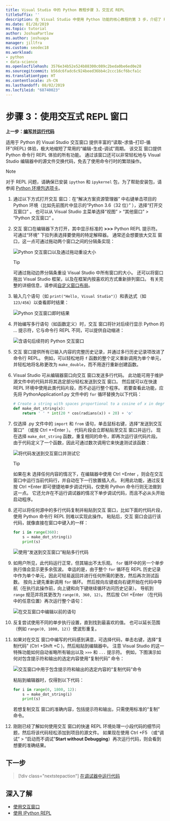 ```yaml
---
title: Visual Studio 中的 Python 教程步骤 3，交互式 REPL
titleSuffix: ''
description: 在 Visual Studio 中使用 Python 功能的核心教程的第 3 步，介绍了 Python 交互式 REPL 窗口。
ms.date: 01/28/2019
ms.topic: tutorial
author: JoshuaPartlow
ms.author: joshuapa
manager: jillfra
ms.custom: seodec18
ms.workload:
- python
- data-science
ms.openlocfilehash: 3576e34b52e524b88300c089c2beda0be6ed0e28
ms.sourcegitcommit: b56dc6fadc6c924beed36bb4c2ccc16cf6bcfa1c
ms.translationtype: HT
ms.contentlocale: zh-CN
ms.lasthandoff: 08/02/2019
ms.locfileid: "68740023"
---
```

# <a name="step-3-use-the-interactive-repl-window"></a>步骤 3：使用交互式 REPL 窗口

**上一步：[编写并运行代码](tutorial-working-with-python-in-visual-studio-step-02-writing-code.md)**

适用于 Python 的 Visual Studio 交互窗口  提供丰富的“读取–求值–打印-循环”(REPL) 体验，极大地缩短了常用的“编辑-生成-调试”周期。 该交互  窗口提供 Python 命令行 REPL 体验的所有功能。 通过该窗口还可以非常轻松地与 Visual Studio 编辑器中的源文件交换代码，免去了使用命令行时的繁琐操作。

> [!NOTE]
> 对于 REPL 问题，请确保已安装 `ipython` 和 `ipykernel` 包，为了帮助安装包，请参阅 [Python 环境包选项卡](https://docs.microsoft.com/en-us/visualstudio/python/python-environments-window-tab-reference#packages-tab)。

1. 通过以下方式打开交互  窗口：在“解决方案资源管理器”  中右键单击项目的 Python 环境（比如先前图片中显示的“Python 3.6（32 位）”  ），选择“打开交互窗口”  。 也可以从 Visual Studio 主菜单选择“视图”   > “其他窗口”   > “Python 交互窗口”  。

1. 交互  窗口在编辑器下方打开，其中显示标准的 **>>>** Python REPL 提示符。 可通过“环境”  下拉列表选择要使用的特定解释器。 通常还会想要放大交互  窗口，这一点可通过拖动两个窗口之间的分隔条实现：

    ![Python 交互窗口以及通过拖动重设大小](media/vs-getting-started-python-11-interactive1b.png)

    > [!Tip]
    > 可通过拖动边界分隔条重设 Visual Studio 中所有窗口的大小。 还可以将窗口拖出 Visual Studio 框架，以及在框架内按喜欢的方式重新排列窗口。 有关完整的详细信息，请参阅[自定义窗口布局](../ide/customizing-window-layouts-in-visual-studio.md)。

1. 输入几个语句（如 `print("Hello, Visual Studio")`）和表达式（如 `123/456`）以查看即时结果：

    ![Python 交互窗口即时结果](media/vs-getting-started-python-12-interactive2.png)

1. 开始编写多行语句（如函数定义）时，交互  窗口将针对后续行显示 Python 的 ...  提示符，它与命令行 REPL 不同，可以提供自动缩进：

    ![含语句后续符的 Python 交互窗口](media/vs-getting-started-python-13-interactive3.png)

1. 交互  窗口提供所有已输入内容的完整历史记录，并通过多行历史记录项改进了命令行 REPL。 例如，可以轻松地将 `f` 函数的整个定义重新调用为单个单元，并轻松地将名称更改为 `make_double`，而不用逐行重新创建函数。

1. Visual Studio 可从编辑器窗口向交互  窗口发送多行代码。 此功能可用于维护源文件中的代码并将其选定部分轻松发送到交互  窗口。 然后就可以在快速 REPL 环境中使用此类代码片段，而不必运行整个程序。 若要查看此功能，应先将 PythonApplication1.py  文件中的 `for` 循环替换为以下代码：

    ```python
    # Create a string with spaces proportional to a cosine of x in degrees
    def make_dot_string(x):
        return ' ' * int(20 * cos(radians(x)) + 20) + 'o'
    ```

1. 仅选择 .py  文件中的 `import` 和 `from` 语句，单击鼠标右键，选择“发送到交互窗口”  （或按 Ctrl  ++Enter  ）。 代码片段会立即粘贴至交互  窗口并运行。 现在选择 `make_dot_string` 函数，重复相同的命令，即再次运行该代码片段。 由于代码定义了一个函数，因此可通过数次调用它来快速测试该函数：

    ![将代码发送到交互窗口并测试它](media/vs-getting-started-python-14-interactive4.png)

    > [!Tip]
    > 如果在未  选择任何内容的情况下，在编辑器中使用 Ctrl  +Enter  ，则会在交互  窗口中运行当前代码行，并自动在下一行放置插入点。 利用此功能，通过反复按 Ctrl  +Enter  即可便捷地单步调试代码，仅使用 Python 命令行则无法做到这一点。 它还允许在不运行调试器的情况下单步调试代码，而且不必从头开始启动程序。

1. 还可以将任何源中的多行代码复制并粘贴到交互  窗口，比如下面的代码片段，使用 Python 命令行 REPL 则难以实现此操作。 粘贴后，交互  窗口会运行该代码，就像直接在窗口中键入的一样：

    ```python
    for i in range(360):
        s = make_dot_string(i)
        print(s)
    ```

    ![使用“发送到交互窗口”粘贴多行代码](media/vs-getting-started-python-15-interactive5.png)

1. 如用户所见，此代码运行正常，但其输出不太乐观。 `for` 循环中的另一个单步执行值会显示更多余弦波。 幸运的是，由于整个 `for` 循环在 REPL 历史记录中作为单个单元，因此可轻易返回并进行任何所需的更改，然后再次测试函数。 按向上键先重新调用 `for` 循环。 然后按向左键或向右键开始在代码中导航（在执行此操作前，向上键和向下键继续循环访问历史记录）。 导航到 `range` 规范并将其更改为 `range(0, 360, 12)`。 然后按 Ctrl  +Enter  （在代码中的任意位置）再次运行整个语句：

    ![在交互窗口中编辑以前的语句](media/vs-getting-started-python-16-interactive6.png)

1. 反复尝试使用不同的单步执行设置，直到找到最喜欢的值。 也可以延长范围（例如 `range(0, 1800, 12)`）使波形重复。

1. 如果对在交互  窗口中编写的代码感到满意，可选择代码，单击右键，选择“复制代码”  (Ctrl  +Shift  +C  )，然后粘贴到编辑器中。 注意 Visual Studio 的这一特殊功能如何自动省略所有输出以及 `>>>` 和 `...` 提示符。 例如，下图演示如何对包含提示符和输出的选定内容使用“复制代码”  命令：

    ![交互窗口中用于包含提示符和输出的选定内容的“复制代码”命令](media/vs-getting-started-python-17-interactive7.png)

    粘贴到编辑器时，仅得到以下代码：

    ```python
    for i in range(0, 1800, 12):
        s = make_dot_string(i)
        print(s)
    ```

    若想复制交互  窗口的准确内容，包括提示符和输出，只需使用标准的“复制”  命令。

1. 刚刚已经了解如何使用交互  窗口的快速 REPL 环境处理一小段代码的细节问题，然后将该代码轻松添加到项目的源文件。 如果现在使用 Ctrl  +F5  （或“调试”   > “启动而不调试”**Start without Debugging**）再次运行代码，则会看到想要的准确结果。

## <a name="next-step"></a>下一步

> [!div class="nextstepaction"]
> [在调试器中运行代码](tutorial-working-with-python-in-visual-studio-step-04-debugging.md)

## <a name="go-deeper"></a>深入了解

- [使用交互窗口](python-interactive-repl-in-visual-studio.md)
- [使用 IPython REPL](interactive-repl-ipython.md)
